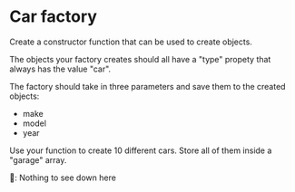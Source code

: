 # Car factory

Create a constructor function that can be used to create objects.

The objects your factory creates should all have a "type" propety that always has the value "car".

The factory should take in three parameters and save them to the created objects:
- make
- model
- year

Use your function to create 10 different cars. Store all of them inside a "garage" array.



























































🤖: Nothing to see down here
